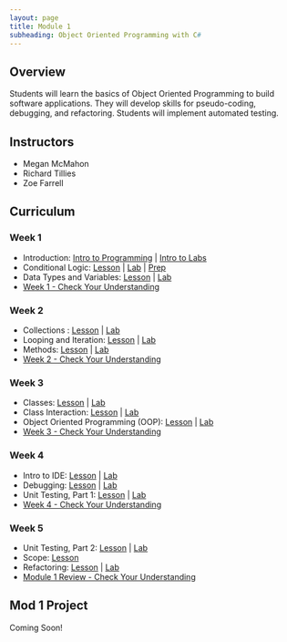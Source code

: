 ```yaml
---
layout: page
title: Module 1
subheading: Object Oriented Programming with C#
---
```


## Overview
Students will learn the basics of Object Oriented Programming to build software applications.  They will develop skills for pseudo-coding, debugging, and refactoring.  Students will implement automated testing.

## Instructors

* Megan McMahon
* Richard Tillies
* Zoe Farrell

## Curriculum

### Week 1
* Introduction: [Intro to Programming](./lessons/Week1/introToProgramming.md) | [Intro to Labs](./labs/Week1/IntroToLabs.md)
* Conditional Logic: [Lesson](./lessons/Week1/ConditionalLogic.md) | [Lab](./labs/Week1/ConditionalLogic.md) | [Prep]()
* Data Types and Variables: [Lesson](./lessons/Week1/introToProgramming.md) | [Lab](./labs/Week1/DatatypesAndVariables.md)
* [Week 1 - Check Your Understanding](./lessons/Week1/CFUReview.md)

### Week 2
* Collections : [Lesson](./lessons/Week2/Collections.md) | [Lab](./labs/Week2/Collections.md)
* Looping and Iteration: [Lesson](./lessons/Week2/Looping.md) | [Lab](./labs/Week2/Looping.md)
* Methods: [Lesson](./lessons/Week2/Methods.md) | [Lab](./labs/Week2/Methods.md)
* [Week 2 - Check Your Understanding](./lessons/Week2/CFUReview.md)

### Week 3
* Classes: [Lesson](./lessons/Week3/Classes.md) | [Lab](./labs/Week3/Classes.md)
* Class Interaction: [Lesson](./lessons/Week3/ClassInteraction.md) | [Lab](./labs/Week3/ClassInteraction.md)
* Object Oriented Programming (OOP): [Lesson](./lessons/Week3/OOP.md) | [Lab](./labs/Week3/OOP.md)
* [Week 3 - Check Your Understanding](./lessons/Week3/CFUReview.md)

### Week 4
* Intro to IDE: [Lesson](./lessons/Week4/IntroToIDE.md) | [Lab](./labs/Week4/IntrotoIDE.md)
* Debugging: [Lesson](./lessons/Week4/Debugging.md) | [Lab](./labs/Week4/Debugging.md)
* Unit Testing, Part 1: [Lesson](./lessons/Week4/UnitTestingI.md) | [Lab](./labs/Week4/UnitTestingI.md)
* [Week 4 - Check Your Understanding](./lessons/Week4/CFUReview.md)

### Week 5
* Unit Testing, Part 2: [Lesson](./lessons/Week5/UnitTestingII.md) | [Lab](./labs/Week5/UnitTestingII.md)
* Scope: [Lesson](./lessons/Week5/Scope.md)
* Refactoring: [Lesson](./lessons/Week5/Refactoring.md) | [Lab](./labs/Week5/Refactoring.md)
* [Module 1 Review - Check Your Understanding](./lessons/Week5/Mod1Review.md)

## Mod 1 Project
Coming Soon!